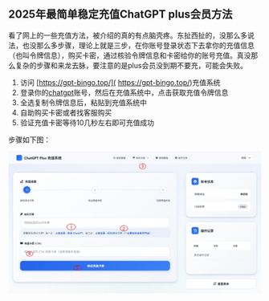 ## 2025年最简单稳定充值ChatGPT plus会员方法

看了网上的一些充值方法，被介绍的真的有点脑壳疼。东扯西扯的，没那么多说法，也没那么多步骤，理论上就是三步，在你账号登录状态下去拿你的充值信息（也叫令牌信息），购买卡密，通过核验令牌信息和卡密给你的账号充值。真没那么复杂的步骤和来龙去脉，要注意的是plus会员没到期不要充，可能会失败。

1. 访问 [https://gpt-bingo.top/]( https://gpt-bingo.top/)充值系统
2. 登录你的[chatgpt](https://chatgpt.com/)账号，然后在充值系统中，点击获取充值令牌信息
3. 全选复制令牌信息后，粘贴到充值系统中
4. 自助购买卡密或者找客服购买
5. 验证充值卡密等待10几秒左右即可充值成功

步骤如下图：

![10060](https://github.com/DBEast/chatgpt-plus/blob/main/10060.jpg)

